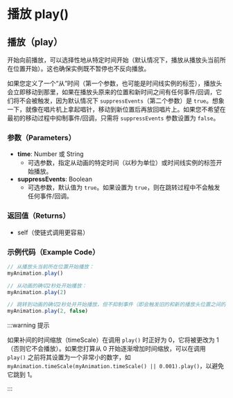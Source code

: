# 播放 play()

## 播放（play）

开始向前播放，可以选择性地从特定时间开始（默认情况下，播放从播放头当前所在位置开始）。这也确保实例既不暂停也不反向播放。

如果您定义了一个“从”时间（第一个参数，也可能是时间线实例的标签），播放头会立即移动到那里，如果在播放头原来的位置和新时间之间有任何事件/回调，它们将不会被触发，因为默认情况下 `suppressEvents`（第二个参数）是 `true`。想象一下，就像在唱片机上拿起唱针，移动到新位置后再放回唱片上。如果您不希望在最初的移动过程中抑制事件/回调，只需将 `suppressEvents` 参数设置为 `false`。

### 参数（Parameters）

- **time**: Number 或 String
  - 可选参数，指定从动画的特定时间（以秒为单位）或时间线实例的标签开始播放。
- **suppressEvents**: Boolean
  - 可选参数，默认值为 `true`。如果设置为 `true`，则在跳转过程中不会触发任何事件/回调。

### 返回值（Returns）

- self（使链式调用更容易）

### 示例代码（Example Code）

```javascript
// 从播放头当前所在位置开始播放：
myAnimation.play()

// 从动画的确切2秒处开始播放：
myAnimation.play(2)

// 跳转到动画的确切2秒处并开始播放，但不抑制事件（即会触发旧的和新的播放头位置之间的任何回调）：
myAnimation.play(2, false)
```

:::warning 提示

如果补间的时间缩放（timeScale）在调用 `play()` 时正好为 0，它将被更改为 1（否则它不会播放）。如果您打算从 0 开始逐渐增加时间缩放，可以在调用 `play()` 之前将其设置为一个非常小的数字，如 `myAnimation.timeScale(myAnimation.timeScale() || 0.001).play()`，以避免它跳到 1。

:::
